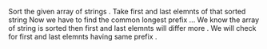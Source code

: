 Sort the given array of strings .
Take first and last elemnts of that sorted string
Now we have to find the common longest prefix ... We know the array of string is sorted then first and last elemnts will differ more .
We will check for first and last elemnts having same prefix .​
